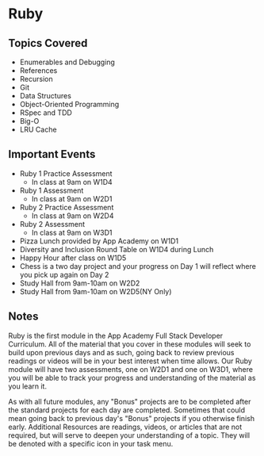 # Ruby

## Topics Covered

- Enumerables and Debugging
- References
- Recursion
- Git
- Data Structures
- Object-Oriented Programming
- RSpec and TDD
- Big-O
- LRU Cache

## Important Events

- Ruby 1 Practice Assessment
  - In class at 9am on W1D4
- Ruby 1 Assessment
  - In class at 9am on W2D1
- Ruby 2 Practice Assessment
  - In class at 9am on W2D4
- Ruby 2 Assessment
  - In class at 9am on W3D1
- Pizza Lunch provided by App Academy on W1D1
- Diversity and Inclusion Round Table on W1D4 during Lunch
- Happy Hour after class on W1D5
- Chess is a two day project and your progress on Day 1 will reflect where you
  pick up again on Day 2
- Study Hall from 9am-10am on W2D2
- Study Hall from 9am-10am on W2D5(NY Only)

## Notes

Ruby is the first module in the App Academy Full Stack Developer Curriculum. All
of the material that you cover in these modules will seek to build upon previous
days and as such, going back to review previous readings or videos will be in
your best interest when time allows. Our Ruby module will have two assessments,
one on W2D1 and one on W3D1, where you will be able to track your progress and
understanding of the material as you learn it.

As with all future modules, any "Bonus" projects are to be completed after the
standard projects for each day are completed. Sometimes that could mean going
back to previous day's "Bonus" projects if you otherwise finish early.
Additional Resources are readings, videos, or articles that are not required,
but will serve to deepen your understanding of a topic. They will be denoted
with a specific icon in your task menu.
